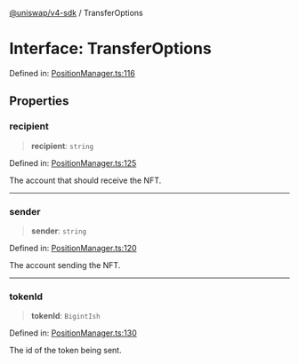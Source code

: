 [@uniswap/v4-sdk](../overview.md) / TransferOptions

# Interface: TransferOptions

Defined in: [PositionManager.ts:116](https://github.com/Uniswap/sdks/blob/c1c9f64f11640c79a680f539823458931629e6ed/sdks/v4-sdk/src/PositionManager.ts#L116)

## Properties

### recipient

> **recipient**: `string`

Defined in: [PositionManager.ts:125](https://github.com/Uniswap/sdks/blob/c1c9f64f11640c79a680f539823458931629e6ed/sdks/v4-sdk/src/PositionManager.ts#L125)

The account that should receive the NFT.

***

### sender

> **sender**: `string`

Defined in: [PositionManager.ts:120](https://github.com/Uniswap/sdks/blob/c1c9f64f11640c79a680f539823458931629e6ed/sdks/v4-sdk/src/PositionManager.ts#L120)

The account sending the NFT.

***

### tokenId

> **tokenId**: `BigintIsh`

Defined in: [PositionManager.ts:130](https://github.com/Uniswap/sdks/blob/c1c9f64f11640c79a680f539823458931629e6ed/sdks/v4-sdk/src/PositionManager.ts#L130)

The id of the token being sent.
